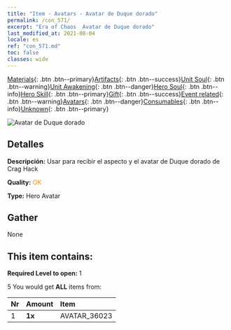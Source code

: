 ```yaml
---
title: "Item - Avatars - Avatar de Duque dorado"
permalink: /con_571/
excerpt: "Era of Chaos  Avatar de Duque dorado"
last_modified_at: 2021-08-04
locale: es
ref: "con_571.md"
toc: false
classes: wide
---
```

 [Materials](/ItemsES/){: .btn .btn--primary}[Artifacts](/ItemsES/Artifacts/){: .btn .btn--success}[Unit Soul](/ItemsES/UnitSoul/){: .btn .btn--warning}[Unit Awakening](/ItemsES/UnitAwakening/){: .btn .btn--danger}[Hero Soul](/ItemsES/HeroSoul/){: .btn .btn--info}[Hero Skill](/ItemsES/HeroSkill/){: .btn .btn--primary}[Gift](/ItemsES/Gift/){: .btn .btn--success}[Event related](/ItemsES/Events/){: .btn .btn--warning}[Avatars](/ItemsES/Avatars/){: .btn .btn--danger}[Consumables](/ItemsES/Consumables/){: .btn .btn--info}[Unknown](/ItemsES/Unknown/){: .btn .btn--primary}

 ![Avatar de Duque dorado](/images/h/h_CragHack5.jpg)

## Detalles
 **Descripción:** Usar para recibir el aspecto y el avatar de Duque dorado de Crag Hack

 **Quality:** <span style="color: #FF8C00">OK</span>

 **Type:** Hero Avatar

## Gather

  None

## This item contains:

 **Required Level to open:** 1

 5 You would get **ALL** items  from:

  | Nr | Amount |     Item    |
  |:---|:-------|:------------|
  | 1 |  **1x** | AVATAR_36023 |  | 
